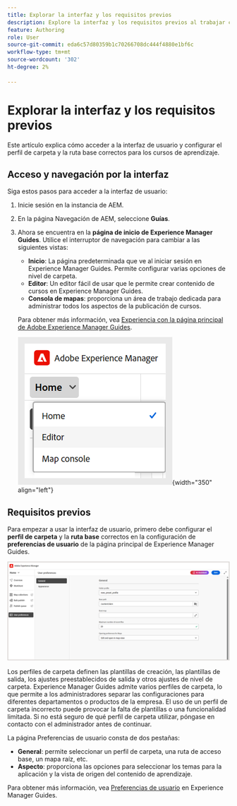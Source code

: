 ```yaml
---
title: Explorar la interfaz y los requisitos previos
description: Explore la interfaz y los requisitos previos al trabajar con el contenido de aprendizaje y formación en Adobe Experience Manager Guides.
feature: Authoring
role: User
source-git-commit: eda6c57d80359b1c70266708dc444f4880e1bf6c
workflow-type: tm+mt
source-wordcount: '302'
ht-degree: 2%

---
```


# Explorar la interfaz y los requisitos previos

Este artículo explica cómo acceder a la interfaz de usuario y configurar el perfil de carpeta y la ruta base correctos para los cursos de aprendizaje.

## Acceso y navegación por la interfaz

Siga estos pasos para acceder a la interfaz de usuario:

1. Inicie sesión en la instancia de AEM. 
2. En la página Navegación de AEM, seleccione **Guías**.
3. Ahora se encuentra en la **página de inicio de Experience Manager Guides**. Utilice el interruptor de navegación para cambiar a las siguientes vistas:

   - **Inicio**: La página predeterminada que ve al iniciar sesión en Experience Manager Guides. Permite configurar varias opciones de nivel de carpeta.
   - **Editor**: Un editor fácil de usar que le permite crear contenido de cursos en Experience Manager Guides.
   - **Consola de mapas**: proporciona un área de trabajo dedicada para administrar todos los aspectos de la publicación de cursos.

   Para obtener más información, vea [Experiencia con la página principal de Adobe Experience Manager Guides](../user-guide/intro-home-page.md).

   ![](assets/aem-navigation-switcher.png){width="350" align="left"}

## Requisitos previos

Para empezar a usar la interfaz de usuario, primero debe configurar el **perfil de carpeta** y la **ruta base** correctos en la configuración de **preferencias de usuario** de la página principal de Experience Manager Guides.

![](assets/setup-folder-profile.png)

Los perfiles de carpeta definen las plantillas de creación, las plantillas de salida, los ajustes preestablecidos de salida y otros ajustes de nivel de carpeta. Experience Manager Guides admite varios perfiles de carpeta, lo que permite a los administradores separar las configuraciones para diferentes departamentos o productos de la empresa. El uso de un perfil de carpeta incorrecto puede provocar la falta de plantillas o una funcionalidad limitada. Si no está seguro de qué perfil de carpeta utilizar, póngase en contacto con el administrador antes de continuar.

La página Preferencias de usuario consta de dos pestañas:

- **General**: permite seleccionar un perfil de carpeta, una ruta de acceso base, un mapa raíz, etc.
- **Aspecto**: proporciona las opciones para seleccionar los temas para la aplicación y la vista de origen del contenido de aprendizaje.

Para obtener más información, vea [Preferencias de usuario](../user-guide/intro-home-page.md#user-preferences) en Experience Manager Guides.










